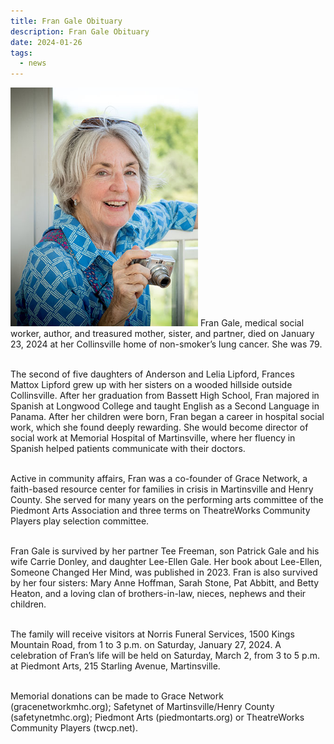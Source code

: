 ```yaml
---
title: Fran Gale Obituary
description: Fran Gale Obituary
date: 2024-01-26
tags:
  - news
---
```

<img class="mx-lg-auto img-fluid" src="/img/fran.jpg" width="300px">
Fran Gale, medical social worker, author, and treasured mother, sister, and partner, died on January 23, 2024 at her Collinsville home of non-smoker’s lung cancer. She was 79.
<br/><br/>

The second of five daughters of Anderson and Lelia Lipford, Frances Mattox Lipford grew up with her sisters on a wooded hillside outside Collinsville. After her graduation from Bassett High School, Fran majored in Spanish at Longwood College and taught English as a Second Language in Panama. After her children were born, Fran began a career in hospital social work, which she found deeply rewarding. She would become director of social work at Memorial Hospital of Martinsville, where her fluency in Spanish helped patients communicate with their doctors.
<br/><br/>

Active in community affairs, Fran was a co-founder of Grace Network, a faith-based resource center for families in crisis in Martinsville and Henry County. She served for many years on the performing arts committee of the Piedmont Arts Association and three terms on TheatreWorks Community Players play selection committee.
<br/><br/>

Fran Gale is survived by her partner Tee Freeman, son Patrick Gale and his wife Carrie Donley, and daughter Lee-Ellen Gale. Her book about Lee-Ellen, Someone Changed Her Mind, was published in 2023. Fran is also survived by her four sisters: Mary Anne Hoffman, Sarah Stone, Pat Abbitt, and Betty Heaton, and a loving clan of brothers-in-law, nieces, nephews and their children.
<br/><br/>

The family will receive visitors at Norris Funeral Services, 1500 Kings Mountain Road, from 1 to 3 p.m. on Saturday, January 27, 2024. A celebration of Fran’s life will be held on Saturday, March 2, from 3 to 5 p.m. at Piedmont Arts, 215 Starling Avenue, Martinsville.
<br/><br/>

Memorial donations can be made to Grace Network (gracenetworkmhc.org); Safetynet of Martinsville/Henry County (safetynetmhc.org); Piedmont Arts (piedmontarts.org) or TheatreWorks Community Players (twcp.net).
      </div>
  <div>
</div>



